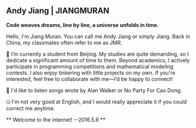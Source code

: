 ## Andy Jiang | JIANGMURAN
**Code weaves dreams, line by line, a universe unfolds in time.**

Hello, I'm Jiang Muran. You can call me Andy Jiang or simply Jiang. Back in China, my classmates often refer to me as JMR.

🌱 I’m currently a student from Beijing. My studies are quite demanding, so I dedicate a significant amount of time to them. Beyond academics, I actively participate in programming competitions and mathematical modeling contests. I also enjoy tinkering with little projects on my own. If you're interested, feel free to collaborate with me—I’d be happy to connect!

🎵 I'd like to listen songs wrote by Alan Walker or No Party For Cao Dong.

🤐 I'm not very good at English, and I would really appreciate it if you could correct me anytime.

** Welcome to the internet! --2016.5.6 **
